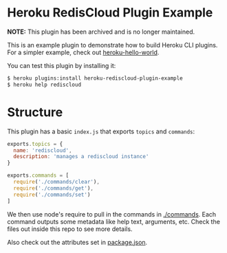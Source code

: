 # Heroku RedisCloud Plugin Example 

**NOTE:** This plugin has been archived and is no longer maintained.

This is an example plugin to demonstrate how to build Heroku CLI plugins. For a simpler example, check out [heroku-hello-world](https://github.com/heroku/heroku-hello-world).

You can test this plugin by installing it:

```sh
$ heroku plugins:install heroku-rediscloud-plugin-example
$ heroku help rediscloud
```

Structure
=========

This plugin has a basic `index.js` that exports `topics` and `commands`:

```javascript
exports.topics = {
  name: 'rediscloud',
  description: 'manages a rediscloud instance'
}

exports.commands = [
  require('./commands/clear'),
  require('./commands/get'),
  require('./commands/set')
]
```

We then use node's require to pull in the commands in [./commands](./commands). Each command outputs some metadata like help text, arguments, etc. Check the files out inside this repo to see more details.

Also check out the attributes set in [package.json](./package.json).
